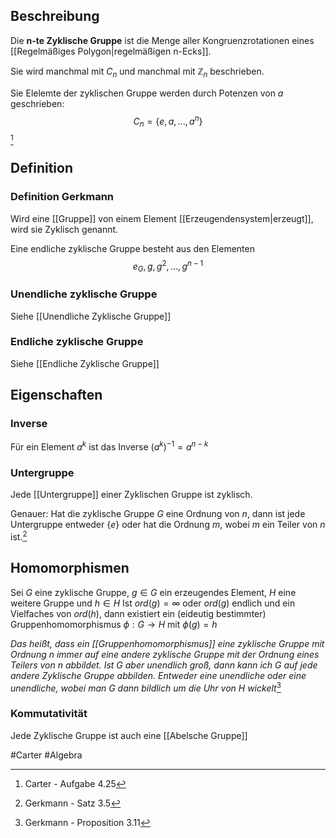 ## Beschreibung
Die **n-te Zyklische Gruppe** ist die Menge aller Kongruenzrotationen eines [[Regelmäßiges Polygon|regelmäßigen n-Ecks]].

Sie wird manchmal mit $C_n$ und manchmal mit $\mathbb{Z}_n$ beschrieben.

Sie Elelemte der zyklischen Gruppe werden durch Potenzen von $a$ geschrieben:
$$C_n = \{e, a, ..., a^n\}$$[^1]

## Definition
### Definition Gerkmann
Wird eine [[Gruppe]] von einem Element [[Erzeugendensystem|erzeugt]], wird sie Zyklisch genannt.

Eine endliche zyklische Gruppe besteht aus den Elementen
$$e_G, g, g^2, ..., g^{n-1}$$

### Unendliche zyklische Gruppe
Siehe [[Unendliche Zyklische Gruppe]]

### Endliche zyklische Gruppe
Siehe [[Endliche Zyklische Gruppe]]

## Eigenschaften
### Inverse
Für ein Element $a^k$ ist das Inverse $(a^k)^{-1} = a^{n-k}$

### Untergruppe
Jede [[Untergruppe]] einer Zyklischen Gruppe ist zyklisch.
 

Genauer: Hat die zyklische Gruppe $G$ eine Ordnung von $n$, dann ist jede Untergruppe entweder $\{e\}$ oder hat die Ordnung $m$, wobei $m$ ein Teiler von $n$ ist.[^2]

## Homomorphismen
Sei $G$ eine zyklische Gruppe, $g\in G$ ein erzeugendes Element, $H$ eine weitere Gruppe und $h \in H$
Ist $ord(g) = \infty$ oder $ord(g)$ endlich und ein Vielfaches von $ord(h)$, dann existiert ein (eideutig bestimmter) Gruppenhomomorphismus $\phi: G \to H$ mit $\phi(g) = h$

*Das heißt, dass ein [[Gruppenhomomorphismus]] eine zyklische Gruppe mit Ordnung $n$ immer auf eine andere zyklische Gruppe mit der Ordnung eines Teilers von $n$ abbildet.*
*Ist $G$ aber unendlich groß, dann kann ich $G$ auf jede andere Zyklische Gruppe abbilden. Entweder eine unendliche oder eine unendliche, wobei man G dann bildlich um die Uhr von $H$ wickelt*[^3]

### Kommutativität
Jede Zyklische Gruppe ist auch eine [[Abelsche Gruppe]]

#Carter #Algebra 

[^1]: Carter - Aufgabe 4.25 
[^2]: Gerkmann - Satz 3.5
[^3]: Gerkmann - Proposition 3.11